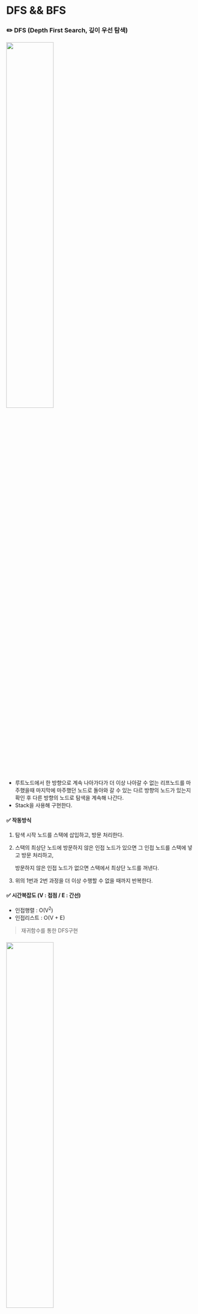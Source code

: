 # DFS && BFS

### ✏️  DFS (Depth First Search, 깊이 우선 탐색)
<img width = "50%" src="./image/DFS&BFS/image_DFS_01.gif">

- 루트노드에서 한 방향으로 계속 나아가다가 더 이상 나아갈 수 없는 리프노드를 마주했을때 마지막에 마주했던 노드로 돌아와 갈 수 있는 다르 방향의 노드가 있는지 확인 후 다른 방향의 노드로 탐색을 계속해 나간다.
- Stack을 사용해 구현한다.
  
#### ✅ 작동방식
 1. 탐색 시작 노드를 스택에 삽입하고, 방문 처리한다.

 2. 스택의 최상단 노드에 방문하지 않은 인접 노드가 있으면 그 인접 노드를 스택에 넣고 방문 처리하고,

     방문하지 않은 인접 노드가 없으면 스택에서 최상단 노드를 꺼낸다.

 3. 위의 1번과 2번 과정을 더 이상 수행할 수 없을 때까지 반복한다.
  
#### ✅ 시간복잡도 (V : 접점 / E : 간선)
- 인접행렬 : O(V<sup>2</sup>)
- 인접리스트 : O(V + E)



> 재귀함수를 통한 DFS구현
### <img width = "50%" src="./image/DFS&BFS/image_DFS_02.png">


``` java
public class DFSExamRecursion {
    //각 노드가 방문된 정보를 1차원 배열 자료형으로 표현
    public static boolean [] visited = new boolean[9];
    // 각 노드가 연결된 정보를 2차원 배열 자료형으로 표현
    // 각 인덱스에 연결된 인덱스들을 표현
    public static int[][] graph = {{},
        {2, 3, 8},
        {1, 7},
        {1, 4, 5},
        {3, 5},
        {3, 4},
        {7},
        {2, 6, 8},
        {1, 7}};
    
    public static void main(String[] args){
        dfs(1); // 시작 노드 1
    }
    

	// dfs 알고리즘을 수행하는 함수
	// 재귀함수는 자료구조상 스택으로 구현된다.
   
    public static void dfs(int v){
        // 현재 노드 방문 처리
        visited[v] = true;
        // 방문 노드 출력
        System.out.print(v + "");
        
        // 인접 노드 탐색
        for (int i : graph[v]){
            // 방문하지 않은 인접 노드 중 가장 작은 노드를 스택에 넣기
            if (visited[i]==false){
                dfs(i);
            }
        }
    }
}

// 출력결과 : 1 2 7 6 8 3 4 5


```
---
### ✏️  BFS (Breadth First Search, 너비 우선 탐색)
<img width = "50%" src="./image/DFS&BFS/image_BFS_01.gif">

- 루트 노드 또는 임의의 노드에서 인접한 노드부터 탐색하는 방법
- 선입선출의 Queue를 사용한다.
  - 인접한 노드를 반복적으로 큐에 넣도록 알고리즘을 작성하면 자연스럽게 먼저 들어온 것이 먼저 나가며, 가까운 노드부터 탐색하게 된다.
  
#### ✅ 작동방식
1. 탐색 시작 노드를 큐에 삽입하고 방문 처리한다.

2. 큐에서 노드를 꺼내 해당 노드의 인접 노드 중에서 방문하지 않은 노드를 모두 큐에 삽입하고 방문 처리한다.

3. 위의 1번과 2번 과정을 더 이상 수행할 수 없을 때까지 반복한다.
  
#### ✅ 시간복잡도 (V : 접점 / E : 간선)
- 인접행렬 : O(V<sup>2</sup>)
- 인접리스트 : O(V + E)

> Queue를 활용한 BFS구현

``` java
import java.util.LinkedList;
import java.util.Queue;

public class BFS {
    public static void main(String[] args){
        //각 노드가 연결된 정보를 2차원 배열 자료형으로 표현
        int [][]graph = {{},
            {2, 3, 8},
            {1, 7},
            {1, 4, 5},
            {3, 5},
            {3, 4},
            {7},
            {2, 6, 8},
            {1, 7}};
        
        //각 노드가 방문된 정보를 1차원 배열 자료형으로 표현
        public static boolean [] visited = new boolean[9];
        
        int start = 1; // 시작 노드
        // 큐 구현
        Queue<Integer> queue = new LinkedList<>();
            queue.add(start);
            
            // 현재 노드를 방문 처리
            visited[start] = true;
            
            // 큐가 빌때까지 반복
            while(!queue.isEmpty()){
                // 큐에서 하나의 원소를 뽑아 출력
                int v = queue.poll();
                System.out.println(v + " ");
                
                // 인접한 노드 중 아직 방문하지 않은 원소들을 큐에 삽입
                for (int i : graph[v]){
                    if (visited[i] == false){
                        queue.add(i);
                        visited[i] = true;
                    }
                }
            }
        }
    }
    // 출력결과 : 1 2 3 8 7 4 5 6

```

### ✏️ 최종 정리
<style>
    .text{
        text-align : center;
    }
</style>
<table>
<tr>
    <th></th>
    <th id="text">DFS</th>
    <th id="text">BFS</th>
<tr>
    <td id="text">동작 원리</td>
    <td id="text">Stack</td>
    <td id="text">Queue</td>
<tr>
    <td id="text">구현 방법</td>
    <td id="text">재귀함수 또는 스택 자료구조 이용</td>
    <td id="text">큐 자료구조 이용</td>
</table>

---
### ✏️ 관련 문제 예시 및 풀이

#### BAEKJOON - [Silver II] DFS와 BFS - 1260 
[문제 링크](https://www.acmicpc.net/problem/1260) 

``` java
import java.io.BufferedReader;
import java.io.IOException;
import java.io.InputStreamReader;
import java.util.LinkedList;
import java.util.Queue;
import java.util.StringTokenizer;

public class Main {
    static StringBuilder sb = new StringBuilder();
    static boolean[] check; // 한번 체크한 숫자인지 아닌지 확인하기 위한 boolean 배열
    static int node;
    static int[][] arr;

    public static void main(String[] args) throws IOException {
        BufferedReader br = new BufferedReader(new InputStreamReader(System.in));
        StringTokenizer st = new StringTokenizer(br.readLine());

        node = Integer.parseInt(st.nextToken());
        int line = Integer.parseInt(st.nextToken());
        int rootNode = Integer.parseInt(st.nextToken());
        check = new boolean[node+1];

        arr = new int[node+1][node+1];
        for (int i = 0; i < line; i++) {
            st = new StringTokenizer(br.readLine());
            int a = Integer.parseInt(st.nextToken());
            int b = Integer.parseInt(st.nextToken());
            arr[a][b] = arr[b][a] = 1; // 인접 행렬 생성 (노드들간의 간선이 존재한다는 것을 의미)
        }

        dfs(rootNode);
        sb.append("\n");
        check = new boolean[node+1]; // dfs -> bfs 넘어가면서 check배열 초기화.
        bfs(rootNode);

        System.out.println(sb);
    }

    // dfs(깊이 우선 탐색) 구현
    public static void dfs(int rootNode) {
        check[rootNode] = true;
        sb.append(rootNode).append(" ");

        for (int i = 1; i <= node; i++) { // 모든 노드의 수만큼 반복 진행
            if(arr[rootNode][i] == 1 && !check[i]) // 그 숫자가 다른 숫자들과 간선이 있는지 && 그 숫자를 체크했던 적이 있는지 확인
                dfs(i);  // 모든 조건을 만족한다면 해당 숫자로 재귀 시작
        }
    }

    // bfs(넓이 우선 탐색) 구현
    public static void bfs(int rootNode){
        Queue<Integer> queue = new LinkedList<>(); // bfs를 위한 큐 생성 (FIFO)
        queue.add(rootNode);
        check[rootNode] = true;

        while (!queue.isEmpty()) { // 큐가 다 빌때까지 진행
            int number = queue.poll(); // 가장 먼저 들어간 숫자 꺼내서
            sb.append(number).append(" ");
            for (int i = 1; i <= node; i++) { // 모든 노드의 수만큼 반복 진행
                if (arr[number][i] == 1 && !check[i]) { // 그 숫자가 다른 숫자들과 간선이 있는지 && 그 숫자를 체크했던 적이 있는지 확인
                    queue.add(i);  // 모든 조건을 만족하며 큐에 해당 숫자 입력
                    check[i] = true;
                }
            }
        }
    }
}
```